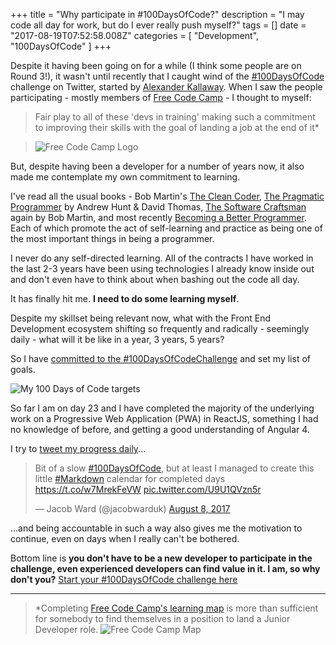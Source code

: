 +++
title = "Why participate in #100DaysOfCode?"
description = "I may code all day for work, but do I ever really push myself?"
tags = []
date = "2017-08-19T07:52:58.008Z"
categories = [
    "Development",
    "100DaysOfCode"
]
+++

Despite it having been going on for a while (I think some people are on Round 3!), it wasn't until recently that I caught wind of the [#100DaysOfCode](https://twitter.com/hashtag/100DaysOfCode) challenge on Twitter, started by [Alexander Kallaway](https://twitter.com/ka11away). When I saw the people participating - mostly members of [Free Code Camp](https://www.freecodecamp.org/) - I thought to myself:

 > Fair play to all of these 'devs in training' making such a commitment to improving their skills with the goal of landing a job at the end of it*

 > ![Free Code Camp Logo](/images/free-code-camp-logo.png)

But, despite having been a developer for a number of years now, it also made me contemplate my own commitment to learning.

I've read all the usual books - Bob Martin's [The Clean Coder](http://amzn.to/2xdiIt9), [The Pragmatic Programmer](http://amzn.to/2vMQcAL) by Andrew Hunt & David Thomas, [The Software Craftsman](http://amzn.to/2wqlRso) again by Bob Martin, and most recently [Becoming a Better Programmer](http://amzn.to/2xcW0RF). Each of which promote the act of self-learning and practice as being one of the most important things in being a programmer.

I never do any self-directed learning. All of the contracts I have worked in the last 2-3 years have been using technologies I already know inside out and don't even have to think about when bashing out the code all day.

It has finally hit me. **I need to do some learning myself**.

Despite my skillset being relevant now, what with the Front End Development ecosystem shifting so frequently and radically - seemingly daily - what will it be like in a year, 3 years, 5 years?

So I have [committed to the #100DaysOfCodeChallenge](https://github.com/jacobwarduk/100-days-of-code#-ive-joined-the-100daysofcode-challenge) and set my list of goals.

![My 100 Days of Code targets](/images/100-days-of-code-targets.png)

So far I am on day 23 and I have completed the majority of the underlying work on a Progressive Web Application (PWA) in ReactJS, something I had no knowledge of before, and getting a good understanding of Angular 4.

I try to [tweet my progress daily](https://twitter.com/jacobwarduk)...

<blockquote class="twitter-tweet" data-lang="en"><p lang="en" dir="ltr">Bit of a slow <a href="https://twitter.com/hashtag/100DaysOfCode?src=hash">#100DaysOfCode</a>, but at least I managed to create this little <a href="https://twitter.com/hashtag/Markdown?src=hash">#Markdown</a> calendar for completed days <a href="https://t.co/w7MrekFeVW">https://t.co/w7MrekFeVW</a> <a href="https://t.co/U9U1QVzn5r">pic.twitter.com/U9U1QVzn5r</a></p>&mdash; Jacob Ward (@jacobwarduk) <a href="https://twitter.com/jacobwarduk/status/895033648960991233">August 8, 2017</a></blockquote>
<script async src="//platform.twitter.com/widgets.js" charset="utf-8"></script>

...and being accountable in such a way also gives me the motivation to continue, even on days when I really can't be bothered.


Bottom line is **you don't have to be a new developer to participate in the challenge, even experienced developers can find value in it. I am, so why don't you?** [Start your #100DaysOfCode challenge here](https://medium.freecodecamp.org/join-the-100daysofcode-556ddb4579e4)



---

> *Completing [Free Code Camp's learning map](https://www.freecodecamp.org/map) is more than sufficient for somebody to find themselves in a position to land a Junior Developer role.
![Free Code Camp Map](/images/free-code-camp-map.png)
